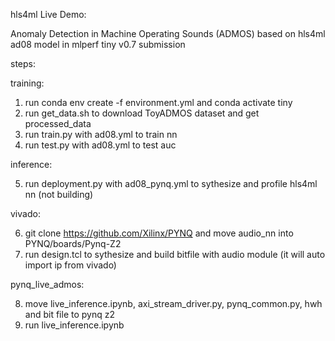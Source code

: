 hls4ml Live Demo:

Anomaly Detection in Machine Operating Sounds (ADMOS) based on hls4ml ad08 model in mlperf tiny v0.7 submission


steps:

training:

1. run conda env create -f environment.yml and conda activate tiny
2. run get_data.sh to download ToyADMOS dataset and get processed_data
3. run train.py with ad08.yml to train nn
4. run test.py  with ad08.yml to test auc

inference:

5. run deployment.py with ad08_pynq.yml to sythesize and profile hls4ml nn (not building)

vivado:

6. git clone https://github.com/Xilinx/PYNQ and move audio_nn into PYNQ/boards/Pynq-Z2
7. run design.tcl to sythesize and build bitfile with audio module (it will auto import ip from vivado)

pynq_live_admos:

8. move live_inference.ipynb, axi_stream_driver.py, pynq_common.py, hwh and bit file to pynq z2
9. run live_inference.ipynb
